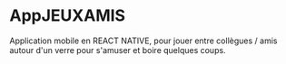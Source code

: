 # AppJEUXAMIS
Application mobile en REACT NATIVE, pour jouer entre collègues / amis autour d'un verre pour s'amuser et boire quelques coups.
